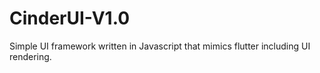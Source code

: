 # CinderUI-V1.0
Simple UI framework written in Javascript that mimics flutter including UI rendering.
